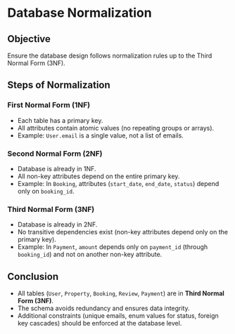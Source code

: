 # Database Normalization

## Objective
Ensure the database design follows normalization rules up to the Third Normal Form (3NF).

## Steps of Normalization

### First Normal Form (1NF)
- Each table has a primary key.
- All attributes contain atomic values (no repeating groups or arrays).
- Example: `User.email` is a single value, not a list of emails.

### Second Normal Form (2NF)
- Database is already in 1NF.
- All non-key attributes depend on the entire primary key.
- Example: In `Booking`, attributes (`start_date`, `end_date`, `status`) depend only on `booking_id`.

### Third Normal Form (3NF)
- Database is already in 2NF.
- No transitive dependencies exist (non-key attributes depend only on the primary key).
- Example: In `Payment`, `amount` depends only on `payment_id` (through `booking_id`) and not on another non-key attribute.

## Conclusion
- All tables (`User`, `Property`, `Booking`, `Review`, `Payment`) are in **Third Normal Form (3NF)**.
- The schema avoids redundancy and ensures data integrity.
- Additional constraints (unique emails, enum values for status, foreign key cascades) should be enforced at the database level.
